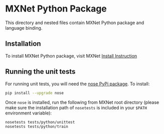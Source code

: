 <!---
  Licensed to the Apache Software Foundation (ASF) under one
  or more contributor license agreements.  See the NOTICE file
  distributed with this work for additional information
  regarding copyright ownership.  The ASF licenses this file
  to you under the Apache License, Version 2.0 (the
  "License"); you may not use this file except in compliance
  with the License.  You may obtain a copy of the License at

    http://www.apache.org/licenses/LICENSE-2.0

  Unless required by applicable law or agreed to in writing,
  software distributed under the License is distributed on an
  "AS IS" BASIS, WITHOUT WARRANTIES OR CONDITIONS OF ANY
  KIND, either express or implied.  See the License for the
  specific language governing permissions and limitations
  under the License.
-->

MXNet Python Package
====================
This directory and nested files contain MXNet Python package and language binding.

## Installation
To install MXNet Python package, visit MXNet [Install Instruction](http://mxnet.incubator.apache.org/install/index.html)


## Running the unit tests

For running unit tests, you will need the [nose PyPi package](https://pypi.python.org/pypi/nose). To install:
```bash
pip install --upgrade nose
```

Once ```nose``` is installed, run the following from MXNet root directory (please make sure the installation path of ```nosetests``` is included in your ```$PATH``` environment variable):
```
nosetests tests/python/unittest
nosetests tests/python/train

```
